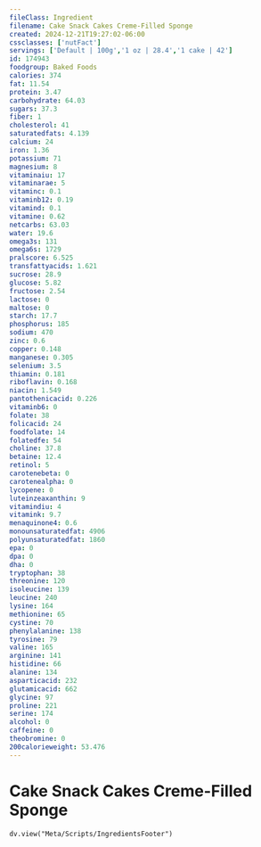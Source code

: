 ```yaml
---
fileClass: Ingredient
filename: Cake Snack Cakes Creme-Filled Sponge
created: 2024-12-21T19:27:02-06:00
cssclasses: ['nutFact']
servings: ['Default | 100g','1 oz | 28.4','1 cake | 42']
id: 174943
foodgroup: Baked Foods
calories: 374
fat: 11.54
protein: 3.47
carbohydrate: 64.03
sugars: 37.3
fiber: 1
cholesterol: 41
saturatedfats: 4.139
calcium: 24
iron: 1.36
potassium: 71
magnesium: 8
vitaminaiu: 17
vitaminarae: 5
vitaminc: 0.1
vitaminb12: 0.19
vitamind: 0.1
vitamine: 0.62
netcarbs: 63.03
water: 19.6
omega3s: 131
omega6s: 1729
pralscore: 6.525
transfattyacids: 1.621
sucrose: 28.9
glucose: 5.82
fructose: 2.54
lactose: 0
maltose: 0
starch: 17.7
phosphorus: 185
sodium: 470
zinc: 0.6
copper: 0.148
manganese: 0.305
selenium: 3.5
thiamin: 0.181
riboflavin: 0.168
niacin: 1.549
pantothenicacid: 0.226
vitaminb6: 0
folate: 38
folicacid: 24
foodfolate: 14
folatedfe: 54
choline: 37.8
betaine: 12.4
retinol: 5
carotenebeta: 0
carotenealpha: 0
lycopene: 0
luteinzeaxanthin: 9
vitamindiu: 4
vitamink: 9.7
menaquinone4: 0.6
monounsaturatedfat: 4906
polyunsaturatedfat: 1860
epa: 0
dpa: 0
dha: 0
tryptophan: 38
threonine: 120
isoleucine: 139
leucine: 240
lysine: 164
methionine: 65
cystine: 70
phenylalanine: 138
tyrosine: 79
valine: 165
arginine: 141
histidine: 66
alanine: 134
asparticacid: 232
glutamicacid: 662
glycine: 97
proline: 221
serine: 174
alcohol: 0
caffeine: 0
theobromine: 0
200calorieweight: 53.476
---
```


# Cake Snack Cakes Creme-Filled Sponge

```dataviewjs
dv.view("Meta/Scripts/IngredientsFooter")
```